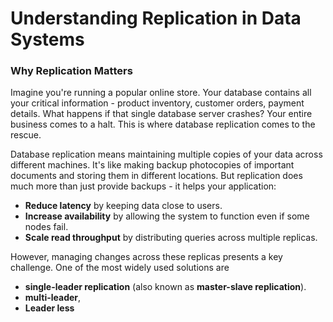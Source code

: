 
# Understanding Replication in Data Systems

### Why Replication Matters

Imagine you're running a popular online store. Your database contains all your critical information - product inventory, customer orders, payment details. What happens if that single database server crashes? Your entire business comes to a halt. This is where database replication comes to the rescue.

Database replication means maintaining multiple copies of your data across different machines. It's like making backup photocopies of important documents and storing them in different locations. But replication does much more than just provide backups - it helps your application:

- **Reduce latency** by keeping data close to users.  
- **Increase availability** by allowing the system to function even if some nodes fail.  
- **Scale read throughput** by distributing queries across multiple replicas.  

However, managing changes across these replicas presents a key challenge. One of the most widely used solutions are
-  **single-leader replication** (also known as **master-slave replication**).
-  **multi-leader**,
-  **Leader less**

